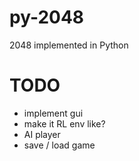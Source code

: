 # py-2048
2048 implemented in Python

# TODO
- implement gui
- make it RL env like?
- AI player
- save / load game
